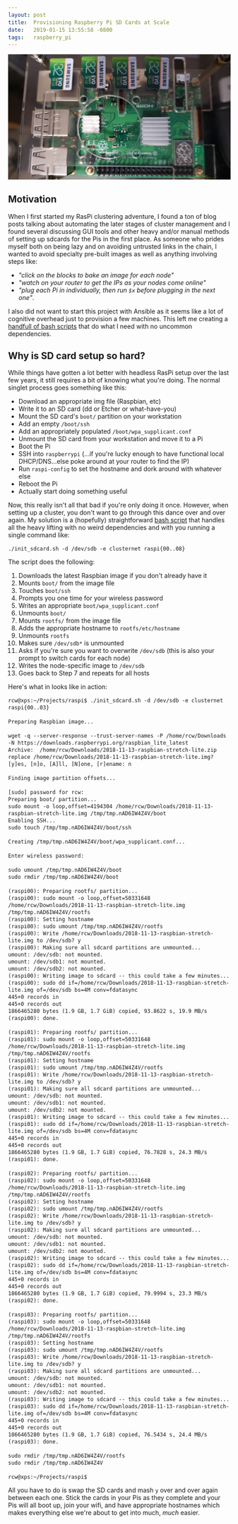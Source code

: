 ```yaml
---
layout: post
title:  Provisioning Raspberry Pi SD Cards at Scale
date:   2019-01-15 13:55:58 -0800
tags:   raspberry_pi
---
```

![Raspberry Pi SD Cards](/assets/20190115_175334.jpg)
## Motivation

When I first started my RasPi clustering adventure, I found a ton of blog posts talking about automating the later stages of cluster management and I found several discussing GUI tools and other heavy and/or manual methods of setting up sdcards for the Pis in the first place.  As someone who prides myself both on being lazy and on avoiding untrusted links in the chain, I wanted to avoid specialty pre-built images as well as anything involving steps like:
* *"click on the blocks to bake an image for each node"*
* *"watch on your router to get the IPs as your nodes come online"*
* *"plug each Pi in individually, then run `$x` before plugging in the next one"*.

I also did not want to start this project with Ansible as it seems like a lot of cognitive overhead just to provision a few machines.  This left me creating a [handfull of bash scripts](https://github.com/cilynx/raspi) that do what I need with no uncommon dependencies.

## Why is SD card setup so hard?

While things have gotten a lot better with headless RasPi setup over the last few years, it still requires a bit of knowing what you're doing.  The normal singlet process goes something like this:
* Download an appropriate img file (Raspbian, etc)
* Write it to an SD card (dd or Etcher or what-have-you)
* Mount the SD card's `boot/` partition on your workstation
* Add an empty `/boot/ssh`
* Add an appropriately populated `/boot/wpa_supplicant.conf`
* Unmount the SD card from your workstation and move it to a Pi
* Boot the Pi
* SSH into `raspberrypi` (...if you're lucky enough to have functional local DHCP/DNS...else poke around at your router to find the IP)
* Run `raspi-config` to set the hostname and dork around with whatever else
* Reboot the Pi
* Actually start doing something useful

Now, this really isn't all that bad if you're only doing it once.  However, when setting up a cluster, you don't want to go through this dance over and over again.  My solution is a (hopefully) straightforward [bash script](https://github.com/cilynx/raspi/blob/master/init_sdcard.sh) that handles all the heavy lifting with no weird dependencies and with you running a single command like:
```
./init_sdcard.sh -d /dev/sdb -e clusternet raspi{00..08}
```
The script does the following:
1. Downloads the latest Raspbian image if you don't already have it
2. Mounts `boot/` from the image file
3. Touches `boot/ssh`
4. Prompts you one time for your wireless password
5. Writes an appropriate `boot/wpa_supplicant.conf`
6. Unmounts `boot/`
7. Mounts `rootfs/` from the image file
8. Adds the appropriate hostname to `rootfs/etc/hostname`
9. Unmounts `rootfs`
10. Makes sure `/dev/sdb*` is unmounted
11. Asks if you're sure you want to overwrite `/dev/sdb` (this is also your prompt to switch cards for each node)
12. Writes the node-specific image to `/dev/sdb`
13. Goes back to Step 7 and repeats for all hosts

Here's what in looks like in action:
```
rcw@xps:~/Projects/raspi$ ./init_sdcard.sh -d /dev/sdb -e clusternet raspi{00..03}

Preparing Raspbian image...

wget -q --server-response --trust-server-names -P /home/rcw/Downloads -N https://downloads.raspberrypi.org/raspbian_lite_latest
Archive:  /home/rcw/Downloads/2018-11-13-raspbian-stretch-lite.zip
replace /home/rcw/Downloads/2018-11-13-raspbian-stretch-lite.img? [y]es, [n]o, [A]ll, [N]one, [r]ename: n

Finding image partition offsets...

[sudo] password for rcw:
Preparing boot/ partition...
sudo mount -o loop,offset=4194304 /home/rcw/Downloads/2018-11-13-raspbian-stretch-lite.img /tmp/tmp.nAD6IW4Z4V/boot
Enabling SSH...
sudo touch /tmp/tmp.nAD6IW4Z4V/boot/ssh

Creating /tmp/tmp.nAD6IW4Z4V/boot/wpa_supplicant.conf...

Enter wireless password:

sudo umount /tmp/tmp.nAD6IW4Z4V/boot
sudo rmdir /tmp/tmp.nAD6IW4Z4V/boot

(raspi00): Preparing rootfs/ partition...
(raspi00): sudo mount -o loop,offset=50331648 /home/rcw/Downloads/2018-11-13-raspbian-stretch-lite.img /tmp/tmp.nAD6IW4Z4V/rootfs
(raspi00): Setting hostname
(raspi00): sudo umount /tmp/tmp.nAD6IW4Z4V/rootfs
(raspi00): Write /home/rcw/Downloads/2018-11-13-raspbian-stretch-lite.img to /dev/sdb? y
(raspi00): Making sure all sdcard partitions are unmounted...
umount: /dev/sdb: not mounted.
umount: /dev/sdb1: not mounted.
umount: /dev/sdb2: not mounted.
(raspi00): Writing image to sdcard -- this could take a few minutes...
(raspi00): sudo dd if=/home/rcw/Downloads/2018-11-13-raspbian-stretch-lite.img of=/dev/sdb bs=4M conv=fdatasync
445+0 records in
445+0 records out
1866465280 bytes (1.9 GB, 1.7 GiB) copied, 93.8622 s, 19.9 MB/s
(raspi00): done.

(raspi01): Preparing rootfs/ partition...
(raspi01): sudo mount -o loop,offset=50331648 /home/rcw/Downloads/2018-11-13-raspbian-stretch-lite.img /tmp/tmp.nAD6IW4Z4V/rootfs
(raspi01): Setting hostname
(raspi01): sudo umount /tmp/tmp.nAD6IW4Z4V/rootfs
(raspi01): Write /home/rcw/Downloads/2018-11-13-raspbian-stretch-lite.img to /dev/sdb? y
(raspi01): Making sure all sdcard partitions are unmounted...
umount: /dev/sdb: not mounted.
umount: /dev/sdb1: not mounted.
umount: /dev/sdb2: not mounted.
(raspi01): Writing image to sdcard -- this could take a few minutes...
(raspi01): sudo dd if=/home/rcw/Downloads/2018-11-13-raspbian-stretch-lite.img of=/dev/sdb bs=4M conv=fdatasync
445+0 records in
445+0 records out
1866465280 bytes (1.9 GB, 1.7 GiB) copied, 76.7828 s, 24.3 MB/s
(raspi01): done.

(raspi02): Preparing rootfs/ partition...
(raspi02): sudo mount -o loop,offset=50331648 /home/rcw/Downloads/2018-11-13-raspbian-stretch-lite.img /tmp/tmp.nAD6IW4Z4V/rootfs
(raspi02): Setting hostname
(raspi02): sudo umount /tmp/tmp.nAD6IW4Z4V/rootfs
(raspi02): Write /home/rcw/Downloads/2018-11-13-raspbian-stretch-lite.img to /dev/sdb? y
(raspi02): Making sure all sdcard partitions are unmounted...
umount: /dev/sdb: not mounted.
umount: /dev/sdb1: not mounted.
umount: /dev/sdb2: not mounted.
(raspi02): Writing image to sdcard -- this could take a few minutes...
(raspi02): sudo dd if=/home/rcw/Downloads/2018-11-13-raspbian-stretch-lite.img of=/dev/sdb bs=4M conv=fdatasync
445+0 records in
445+0 records out
1866465280 bytes (1.9 GB, 1.7 GiB) copied, 79.9994 s, 23.3 MB/s
(raspi02): done.

(raspi03): Preparing rootfs/ partition...
(raspi03): sudo mount -o loop,offset=50331648 /home/rcw/Downloads/2018-11-13-raspbian-stretch-lite.img /tmp/tmp.nAD6IW4Z4V/rootfs
(raspi03): Setting hostname
(raspi03): sudo umount /tmp/tmp.nAD6IW4Z4V/rootfs
(raspi03): Write /home/rcw/Downloads/2018-11-13-raspbian-stretch-lite.img to /dev/sdb? y
(raspi03): Making sure all sdcard partitions are unmounted...
umount: /dev/sdb: not mounted.
umount: /dev/sdb1: not mounted.
umount: /dev/sdb2: not mounted.
(raspi03): Writing image to sdcard -- this could take a few minutes...
(raspi03): sudo dd if=/home/rcw/Downloads/2018-11-13-raspbian-stretch-lite.img of=/dev/sdb bs=4M conv=fdatasync
445+0 records in
445+0 records out
1866465280 bytes (1.9 GB, 1.7 GiB) copied, 76.5434 s, 24.4 MB/s
(raspi03): done.

sudo rmdir /tmp/tmp.nAD6IW4Z4V/rootfs
sudo rmdir /tmp/tmp.nAD6IW4Z4V

rcw@xps:~/Projects/raspi$
```
All you have to do is swap the SD cards and mash `y` over and over again between each one.  Stick the cards in your Pis as they complete and your Pis will all boot up, join your wifi, and have appropriate hostnames which makes everything else we're about to get into much, *much* easier.
